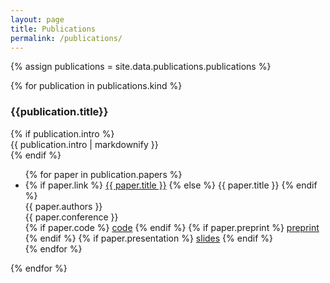 ```yaml
---
layout: page
title: Publications
permalink: /publications/
---
```


{% assign publications = site.data.publications.publications %}

<section>
    {% for publication in publications.kind %}
        <h3>{{publication.title}}</h3>
        {% if publication.intro %}
        <div>
            {{ publication.intro | markdownify }}
        </div>
        {% endif %}
        <ul>
        {% for paper in publication.papers %}
            <li>
            {% if paper.link %}
                <a href="{{ paper.link }}" target="_blank">{{ paper.title }}</a>
            {% else %}
                {{ paper.title }}
            {% endif %}
            <br>
            {{ paper.authors }}
            <br>
            {{ paper.conference }}
            <br>
            {% if paper.code %}
                <a href="{{ paper.code }}" target="_blank">code</a>
            {% endif %}
            {% if paper.preprint %}
                <a href="{{ paper.preprint }}" target="_blank">preprint</a>
            {% endif %}
            {% if paper.presentation %}
                <a href="{{ paper.presentation }}" target="_blank">slides</a>
            {% endif %}
            </li>
        {% endfor %}
        </ul>
    {% endfor %}
</section>

